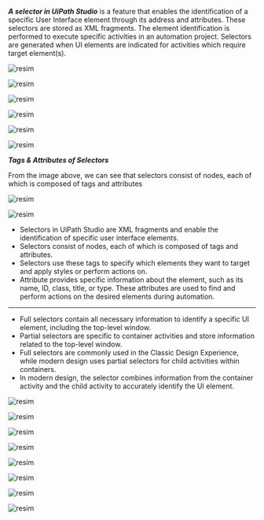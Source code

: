 ***A selector in UiPath Studio*** is a feature that enables the identification of a specific User Interface element through its address and attributes. These selectors are stored as XML fragments.
The element identification is performed to execute specific activities in an automation project. 
Selectors are generated when UI elements are indicated for activities which require target element(s). 

![resim](https://github.com/yaagmurss/AdvancedRPADeveloperCertificationTrainingNotes/assets/52479605/7cd0c619-f0f3-4906-bcfd-eccd8b3ed6d4)


![resim](https://github.com/yaagmurss/AdvancedRPADeveloperCertificationTrainingNotes/assets/52479605/fdd09744-2ae3-4610-a778-652c4623df05)

![resim](https://github.com/yaagmurss/AdvancedRPADeveloperCertificationTrainingNotes/assets/52479605/b44d674d-5890-4e2b-aca0-a1b679a33ed8)

![resim](https://github.com/yaagmurss/AdvancedRPADeveloperCertificationTrainingNotes/assets/52479605/f94c26a9-8fd5-4fbd-a122-3378e636f7ea)


![resim](https://github.com/yaagmurss/AdvancedRPADeveloperCertificationTrainingNotes/assets/52479605/1efb4c34-7217-4ff5-97ef-6a258a9299b1)


![resim](https://github.com/yaagmurss/AdvancedRPADeveloperCertificationTrainingNotes/assets/52479605/3964c3cd-1129-4a5a-a258-6705efd8ee73)




***Tags & Attributes of Selectors***



From the image above, we can see that selectors consist of nodes, each of which is composed of tags and attributes


![resim](https://github.com/yaagmurss/AdvancedRPADeveloperCertificationTrainingNotes/assets/52479605/f385dbf8-9425-4a9a-803b-1b3795451058)


![resim](https://github.com/yaagmurss/AdvancedRPADeveloperCertificationTrainingNotes/assets/52479605/2963223b-ebd5-4f88-9c3b-298cf9e6ec13)


- Selectors in UiPath Studio are XML fragments and enable the identification of specific user interface elements.
- Selectors consist of nodes, each of which is composed of tags and attributes.
- Selectors use these tags to specify which elements they want to target and apply styles or perform actions on.
- Attribute provides specific information about the element, such as its name, ID, class, title, or type. These attributes are used to find and perform actions on the desired elements during automation.


-----------


- Full selectors contain all necessary information to identify a specific UI element, including the top-level window.
- Partial selectors are specific to container activities and store information related to the top-level window.
- Full selectors are commonly used in the Classic Design Experience, while modern design uses partial selectors for child activities within containers.
- In modern design, the selector combines information from the container activity and the child activity to accurately identify the UI element. 



![resim](https://github.com/yaagmurss/AdvancedRPADeveloperCertificationTrainingNotes/assets/52479605/59cd86ae-2438-44fe-a869-f0073a8c917d)



![resim](https://github.com/yaagmurss/AdvancedRPADeveloperCertificationTrainingNotes/assets/52479605/6e542c60-0b96-4e70-825a-ee6970ffea8a)



![resim](https://github.com/yaagmurss/AdvancedRPADeveloperCertificationTrainingNotes/assets/52479605/cc2e15ff-c456-408b-9639-a75bca8c0f29)



![resim](https://github.com/yaagmurss/AdvancedRPADeveloperCertificationTrainingNotes/assets/52479605/db217bd5-24b1-4221-8a78-b00fd8c79bcc)




![resim](https://github.com/yaagmurss/AdvancedRPADeveloperCertificationTrainingNotes/assets/52479605/aa564caa-0ec0-40e7-ac15-68c75e7931d9)





![resim](https://github.com/yaagmurss/AdvancedRPADeveloperCertificationTrainingNotes/assets/52479605/3f3766e0-3dce-4450-906f-e381609adc56)



![resim](https://github.com/yaagmurss/AdvancedRPADeveloperCertificationTrainingNotes/assets/52479605/896b08d5-b4a0-4714-b862-9bdd90f332e5)





![resim](https://github.com/yaagmurss/AdvancedRPADeveloperCertificationTrainingNotes/assets/52479605/2fa84f6e-8ecc-42b5-bd71-f214cae42fb9)






























